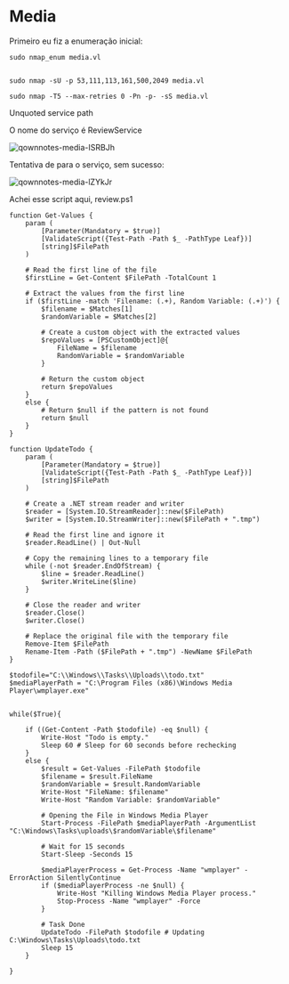 Media
========================

Primeiro eu fiz a enumeração inicial:

    sudo nmap_enum media.vl


    sudo nmap -sU -p 53,111,113,161,500,2049 media.vl

    sudo nmap -T5 --max-retries 0 -Pn -p- -sS media.vl



Unquoted service path

O nome do serviço é ReviewService

![qownnotes-media-ISRBJh](../../../media/qownnotes-media-ISRBJh.png)

Tentativa de para o serviço, sem sucesso:

![qownnotes-media-lZYkJr](../../../media/qownnotes-media-lZYkJr.png)


Achei esse script aqui, review.ps1

```
function Get-Values {
    param (
        [Parameter(Mandatory = $true)]
        [ValidateScript({Test-Path -Path $_ -PathType Leaf})]
        [string]$FilePath
    )

    # Read the first line of the file
    $firstLine = Get-Content $FilePath -TotalCount 1

    # Extract the values from the first line
    if ($firstLine -match 'Filename: (.+), Random Variable: (.+)') {
        $filename = $Matches[1]
        $randomVariable = $Matches[2]

        # Create a custom object with the extracted values
        $repoValues = [PSCustomObject]@{
            FileName = $filename
            RandomVariable = $randomVariable
        }

        # Return the custom object
        return $repoValues
    }
    else {
        # Return $null if the pattern is not found
        return $null
    }
}

function UpdateTodo {
    param (
        [Parameter(Mandatory = $true)]
        [ValidateScript({Test-Path -Path $_ -PathType Leaf})]
        [string]$FilePath
    )

    # Create a .NET stream reader and writer
    $reader = [System.IO.StreamReader]::new($FilePath)
    $writer = [System.IO.StreamWriter]::new($FilePath + ".tmp")

    # Read the first line and ignore it
    $reader.ReadLine() | Out-Null

    # Copy the remaining lines to a temporary file
    while (-not $reader.EndOfStream) {
        $line = $reader.ReadLine()
        $writer.WriteLine($line)
    }

    # Close the reader and writer
    $reader.Close()
    $writer.Close()

    # Replace the original file with the temporary file
    Remove-Item $FilePath
    Rename-Item -Path ($FilePath + ".tmp") -NewName $FilePath
}

$todofile="C:\\Windows\\Tasks\\Uploads\\todo.txt"
$mediaPlayerPath = "C:\Program Files (x86)\Windows Media Player\wmplayer.exe"


while($True){

    if ((Get-Content -Path $todofile) -eq $null) {
        Write-Host "Todo is empty."
        Sleep 60 # Sleep for 60 seconds before rechecking
    }
    else {
        $result = Get-Values -FilePath $todofile
        $filename = $result.FileName
        $randomVariable = $result.RandomVariable
        Write-Host "FileName: $filename"
        Write-Host "Random Variable: $randomVariable"

        # Opening the File in Windows Media Player
        Start-Process -FilePath $mediaPlayerPath -ArgumentList "C:\Windows\Tasks\uploads\$randomVariable\$filename"

        # Wait for 15 seconds
        Start-Sleep -Seconds 15

        $mediaPlayerProcess = Get-Process -Name "wmplayer" -ErrorAction SilentlyContinue
        if ($mediaPlayerProcess -ne $null) {
            Write-Host "Killing Windows Media Player process."
            Stop-Process -Name "wmplayer" -Force
        }

        # Task Done
        UpdateTodo -FilePath $todofile # Updating C:\Windows\Tasks\Uploads\todo.txt
        Sleep 15
    }

}
```


